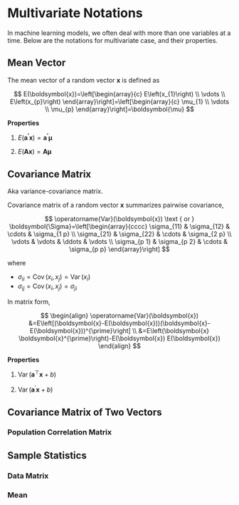 # Multivariate Notations

In machine learning models, we often deal with more than one variables at a time. Below are the notations for multivariate case, and their properties.


## Mean Vector

The mean vector of a random vector $\boldsymbol{x}$ is defined as

$$
E(\boldsymbol{x})=\left[\begin{array}{c}
E\left(x_{1}\right) \\
\vdots \\
E\left(x_{p}\right)
\end{array}\right]=\left[\begin{array}{c}
\mu_{1} \\
\vdots \\
\mu_{p}
\end{array}\right]=\boldsymbol{\mu}
$$

**Properties**

1. $E\left(\boldsymbol{a}^{\boldsymbol{\prime}} \boldsymbol{x}\right)=\boldsymbol{a}^{\boldsymbol{\prime}} \boldsymbol{\mu}$

1. $E(\boldsymbol{A x})=\boldsymbol{A} \boldsymbol{\mu}$

## Covariance Matrix

Aka variance-covariance matrix.

Covariance matrix of a random vector $\boldsymbol{x}$ summarizes pairwise covariance,

$$
\operatorname{Var}(\boldsymbol{x}) \text { or } \boldsymbol{\Sigma}=\left[\begin{array}{cccc}
\sigma_{11} & \sigma_{12} & \cdots & \sigma_{1 p} \\
\sigma_{21} & \sigma_{22} & \cdots & \sigma_{2 p} \\
\vdots & \vdots & \ddots & \vdots \\
\sigma_{p 1} & \sigma_{p 2} & \cdots & \sigma_{p p}
\end{array}\right]
$$

where
- $\sigma_{ii} = \operatorname{Cov}\left( x_i, x_j \right) = \operatorname{Var}\left( x_i \right)$
- $\sigma_{ij} = \operatorname{Cov}\left( x_i, x_j \right) = \sigma_{ji}$

In matrix form,

$$
\begin{align}
\operatorname{Var}(\boldsymbol{x})
&=E\left[(\boldsymbol{x}-E(\boldsymbol{x}))(\boldsymbol{x}-E(\boldsymbol{x}))^{\prime}\right] \\
&=E\left(\boldsymbol{x} \boldsymbol{x}^{\prime}\right)-E(\boldsymbol{x}) E(\boldsymbol{x})
\end{align}
$$

**Properties**

1. $\operatorname{Var}\left( \boldsymbol{a}^\top \boldsymbol{x} + b \right)$

1. $\operatorname{Var}\left( \boldsymbol{a}^\prime \boldsymbol{x} + b \right)$


## Covariance Matrix of Two Vectors


### Population Correlation Matrix

## Sample Statistics

### Data Matrix

### Mean
